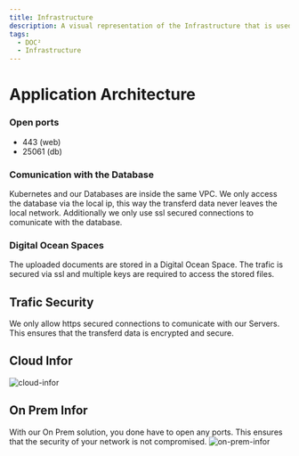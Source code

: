 ```yaml
---
title: Infrastructure
description: A visual representation of the Infrastructure that is used for our applications
tags:
  - DOC²
  - Infrastructure
---
```


# Application Architecture


### Open ports
* 443 (web)
* 25061 (db)

### Comunication with the Database
Kubernetes and our Databases are inside the same VPC. We only access the database via the local ip, this way the transferd data never leaves the local network.
Additionally we only use ssl secured connections to comunicate with the database.

### Digital Ocean Spaces
The uploaded documents are stored in a Digital Ocean Space. The trafic is secured via ssl and multiple keys are required to access the stored files.

## Trafic Security
We only allow https secured connections to comunicate with our Servers. This ensures that the transferd data is encrypted and secure. 

## Cloud Infor
![cloud-infor](/_images/security/infra-cloud.png)



## On Prem Infor
With our On Prem solution, you done have to open any ports. This ensures that the security of your network is not compromised. 
![on-prem-infor](/_images/security/infra-on-prem.png)